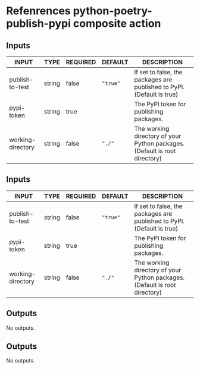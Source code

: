 # Refenrences python-poetry-publish-pypi composite action
## Inputs

<!-- AUTO-DOC-INPUT:START - Do not remove or modify this section -->

|       INPUT       |  TYPE  | REQUIRED | DEFAULT  |                                DESCRIPTION                                 |
|-------------------|--------|----------|----------|----------------------------------------------------------------------------|
|  publish-to-test  | string |  false   | `"true"` |   If set to false, the packages are published to PyPI. (Default is true)   |
|    pypi-token     | string |   true   |          |                  The PyPI token for publishing packages.                   |
| working-directory | string |  false   |  `"./"`  | The working directory of your Python packages. (Default is root directory) |

<!-- AUTO-DOC-INPUT:END -->
## Inputs

<!-- AUTO-DOC-INPUT:START - Do not remove or modify this section -->

|       INPUT       |  TYPE  | REQUIRED | DEFAULT  |                                DESCRIPTION                                 |
|-------------------|--------|----------|----------|----------------------------------------------------------------------------|
|  publish-to-test  | string |  false   | `"true"` |   If set to false, the packages are published to PyPI. (Default is true)   |
|    pypi-token     | string |   true   |          |                  The PyPI token for publishing packages.                   |
| working-directory | string |  false   |  `"./"`  | The working directory of your Python packages. (Default is root directory) |

<!-- AUTO-DOC-INPUT:END -->
## Outputs

<!-- AUTO-DOC-OUTPUT:START - Do not remove or modify this section -->
No outputs.
<!-- AUTO-DOC-OUTPUT:END -->
## Outputs

<!-- AUTO-DOC-OUTPUT:START - Do not remove or modify this section -->
No outputs.
<!-- AUTO-DOC-OUTPUT:END -->
